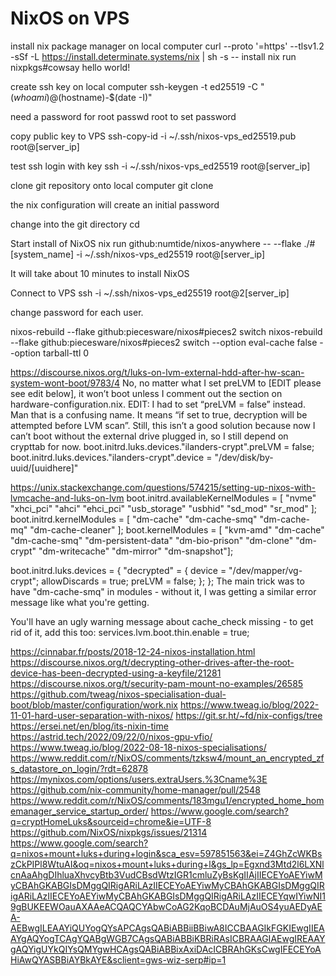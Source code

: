 # NixOS on VPS
install nix package manager on local computer
curl --proto '=https' --tlsv1.2 -sSf -L https://install.determinate.systems/nix | sh -s -- install
nix run nixpkgs#cowsay hello world!

create ssh key on local computer
ssh-keygen -t ed25519 -C "$(whoami)@$(hostname)-$(date -I)"

need a password for root
passwd root to set password

copy public key to VPS
ssh-copy-id -i ~/.ssh/nixos-vps_ed25519.pub root@[server_ip]

test ssh login with key
ssh -i ~/.ssh/nixos-vps_ed25519 root@[server_ip]

clone git repository onto local computer
git clone

the nix configuration will create an initial password

change into the git directory
cd

Start install of NixOS
nix run github:numtide/nixos-anywhere -- --flake ./#[system_name] -i ~/.ssh/nixos-vps_ed25519 root@[server_ip]

It will take about 10 minutes to install NixOS

Connect to VPS
ssh -i ~/.ssh/nixos-vps_ed25519 root@2[server_ip]

change password for each user.


nixos-rebuild --flake github:piecesware/nixos#pieces2 switch
nixos-rebuild --flake github:piecesware/nixos#pieces2 switch --option eval-cache false --option tarball-ttl 0

https://discourse.nixos.org/t/luks-on-lvm-external-hdd-after-hw-scan-system-wont-boot/9783/4
No, no matter what I set preLVM to [EDIT please see edit below], it won’t boot unless I comment out the section on hardware-configuration.nix.
EDIT: I had to set “preLVM = false” instead. Man that is a confusing name. It means “if set to true, decryption will be attempted before LVM scan”.
Still, this isn’t a good solution because now I can’t boot without the external drive plugged in, so I still depend on crypttab for now.
boot.initrd.luks.devices."ilanders-crypt".preLVM = false;
boot.initrd.luks.devices."ilanders-crypt".device = "/dev/disk/by-uuid/[uuidhere]"

https://unix.stackexchange.com/questions/574215/setting-up-nixos-with-lvmcache-and-luks-on-lvm
boot.initrd.availableKernelModules = [ "nvme" "xhci_pci" "ahci" "ehci_pci" "usb_storage" "usbhid" "sd_mod" "sr_mod" ];
  boot.initrd.kernelModules = [ "dm-cache" "dm-cache-smq" "dm-cache-mq" "dm-cache-cleaner" ];
  boot.kernelModules = [ "kvm-amd" "dm-cache" "dm-cache-smq" "dm-persistent-data" "dm-bio-prison" "dm-clone" "dm-crypt" "dm-writecache" "dm-mirror" "dm-snapshot"];

  boot.initrd.luks.devices = {
    "decrypted" = {
      device = "/dev/mapper/vg-crypt";
      allowDiscards = true;
      preLVM = false;
    };
  };
The main trick was to have "dm-cache-smq" in modules - without it, I was getting a similar error message like what you're getting.

You'll have an ugly warning message about cache_check missing - to get rid of it, add this too:
services.lvm.boot.thin.enable = true;

https://cinnabar.fr/posts/2018-12-24-nixos-installation.html
https://discourse.nixos.org/t/decrypting-other-drives-after-the-root-device-has-been-decrypted-using-a-keyfile/21281
https://discourse.nixos.org/t/security-pam-mount-no-examples/26585
https://github.com/tweag/nixos-specialisation-dual-boot/blob/master/configuration/work.nix
https://www.tweag.io/blog/2022-11-01-hard-user-separation-with-nixos/
https://git.sr.ht/~fd/nix-configs/tree
https://ersei.net/en/blog/its-nixin-time
https://astrid.tech/2022/09/22/0/nixos-gpu-vfio/
https://www.tweag.io/blog/2022-08-18-nixos-specialisations/
https://www.reddit.com/r/NixOS/comments/tzksw4/mount_an_encrypted_zfs_datastore_on_login/?rdt=62878
https://mynixos.com/options/users.extraUsers.%3Cname%3E
https://github.com/nix-community/home-manager/pull/2548
https://www.reddit.com/r/NixOS/comments/183mgu1/encrypted_home_homemanager_service_startup_order/
https://www.google.com/search?q=cryptHomeLuks&sourceid=chrome&ie=UTF-8
https://github.com/NixOS/nixpkgs/issues/21314
https://www.google.com/search?q=nixos+mount+luks+during+login&sca_esv=597851563&ei=Z4GhZcWKBszCkPIPl8WtuAI&oq=nixos+mount+luks+during+l&gs_lp=Egxnd3Mtd2l6LXNlcnAaAhgDIhluaXhvcyBtb3VudCBsdWtzIGR1cmluZyBsKgIIAjIIECEYoAEYiwMyCBAhGKABGIsDMggQIRigARiLAzIIECEYoAEYiwMyCBAhGKABGIsDMggQIRigARiLAzIIECEYoAEYiwMyCBAhGKABGIsDMggQIRigARiLAzIIECEYqwIYiwNI19gBUKEEWOauAXAAeACQAQCYAbwCoAG2KqoBCDAuMjAuOS4yuAEDyAEA-AEBwgILEAAYiQUYogQYsAPCAgsQABiABBiiBBiwA8ICCBAAGIkFGKIEwgIIEAAYgAQYogTCAgYQABgWGB7CAgsQABiABBiKBRiRAsICBRAAGIAEwgIREAAYgAQYigUYkQIYsQMYgwHCAgsQABiABBixAxiDAcICBRAhGKsCwgIFECEYoAHiAwQYASBBiAYBkAYE&sclient=gws-wiz-serp#ip=1
